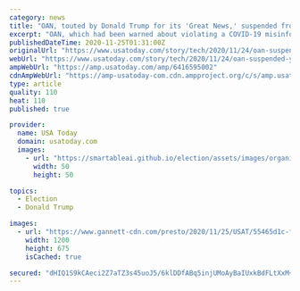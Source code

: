 ```yaml
---
category: news
title: "OAN, touted by Donald Trump for its 'Great News,' suspended from YouTube for COVID-19 misinformation"
excerpt: "OAN, which had been warned about violating a COVID-19 misinformation policy, according to YouTube, won't be allowed to upload videos for one week."
publishedDateTime: 2020-11-25T01:31:00Z
originalUrl: "https://www.usatoday.com/story/tech/2020/11/24/oan-suspended-youtube-covid-19-misinformation/6416595002/"
webUrl: "https://www.usatoday.com/story/tech/2020/11/24/oan-suspended-youtube-covid-19-misinformation/6416595002/"
ampWebUrl: "https://amp.usatoday.com/amp/6416595002"
cdnAmpWebUrl: "https://amp-usatoday-com.cdn.ampproject.org/c/s/amp.usatoday.com/amp/6416595002"
type: article
quality: 110
heat: 110
published: true

provider:
  name: USA Today
  domain: usatoday.com
  images:
    - url: "https://smartableai.github.io/election/assets/images/organizations/usatoday.com-50x50.jpg"
      width: 50
      height: 50

topics:
  - Election
  - Donald Trump

images:
  - url: "https://www.gannett-cdn.com/presto/2020/11/25/USAT/55465d1c-f9da-4cdd-9c04-350816a3668b-GTY_1228712427.jpg?auto=webp&crop=5999,3375,x0,y305&format=pjpg&width=1200"
    width: 1200
    height: 675
    isCached: true

secured: "dHIQ1S9kCAeci2Z7aTZ3s45uoJ5/6klDDfABq5injUMoAyBaIUxkBdFLtXxM+BDho3f4fRTOVQbZV2zDpuFxwQoCMpguGoGPA2j/qQl4DMBYFxmVXMAjHRiOMNlK7RfJGo/m4C6j08cB0kNVDDdCvszfKAa3T9V4ktbju9WgnND9JhtATXKgKPKyob7ioCcVwPCRk4XnYnzG+FyRylFJ7hyo7gh4kQqEKqeyr3r1GElbr9LCxWEZbDelUWaUDLgBGuUfyvZMzeJniDhDZLglDmxO+MMHacgcBEkTSyd8+ba1qtfDeGJiEhqfbprqNBXkW9OQ89j4VpGPfpc89NkfKFmp+pKwU89NRVe1+LtuXeM=;pTeVaLXCpgPXkvHBc+mAyA=="
---
```


